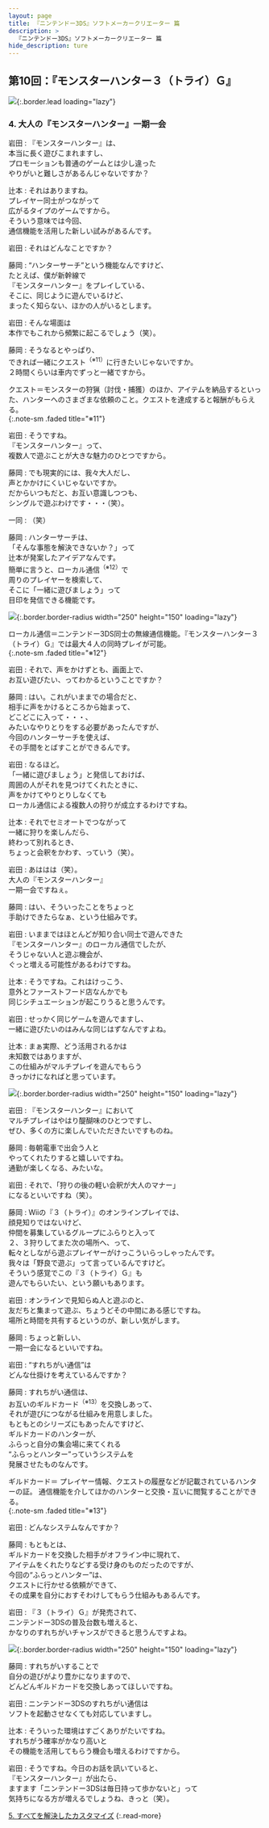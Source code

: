 ```yaml
---
layout: page
title: 『ニンテンドー3DS』ソフトメーカークリエーター 篇
description: >
  『ニンテンドー3DS』ソフトメーカークリエーター 篇
hide_description: ture
---
```


## 第10回：『モンスターハンター３（トライ）Ｇ』

![](/interviews/jp/3ds/creators/vol1/img/mainvisual4.jpg){:.border.lead loading="lazy"}

### 4. 大人の『モンスターハンター』一期一会

岩田
: 『モンスターハンター』は、<br>本当に長く遊びこまれますし、<br>プロモーションも普通のゲームとは少し違った<br>やりがいと難しさがあるんじゃないですか？

辻本
: それはありますね。<br>プレイヤー同士がつながって<br>広がるタイプのゲームですから。<br>そういう意味では今回、<br>通信機能を活用した新しい試みがあるんです。

岩田
: それはどんなことですか？

藤岡
: “ハンターサーチ”という機能なんですけど、<br>たとえば、僕が新幹線で<br>『モンスターハンター』をプレイしている、<br>そこに、同じように遊んでいるけど、<br>まったく知らない、ほかの人がいるとします。

岩田
: そんな場面は<br>本作でもこれから頻繁に起こるでしょう（笑）。

藤岡
: そうなるとやっぱり、<br>できれば一緒にクエスト<sup>（※11）</sup>に行きたいじゃないですか。<br>２時間くらいは車内でずっと一緒ですから。

クエスト＝モンスターの狩猟（討伐・捕獲）のほか、アイテムを納品するといった、ハンターへのさまざまな依頼のこと。クエストを達成すると報酬がもらえる。              
{:.note-sm .faded title="※11"}

岩田
: そうですね。<br>『モンスターハンター』って、<br>複数人で遊ぶことが大きな魅力のひとつですから。

藤岡
: でも現実的には、我々大人だし、<br>声とかかけにくいじゃないですか。<br>だからいつもだと、お互い意識しつつも、<br>シングルで遊ぶわけです・・・（笑）。

一同
: （笑）

藤岡
: ハンターサーチは、<br>「そんな事態を解決できないか？」って<br>辻本が発案したアイデアなんです。<br>簡単に言うと、ローカル通信<sup>（※12）</sup>で<br>周りのプレイヤーを検索して、<br>そこに「一緒に遊びましょう」って<br>目印を発信できる機能です。

![](/interviews/jp/3ds/creators/vol1/img/photo13.jpg){:.border.border-radius width="250" height="150" loading="lazy"}

ローカル通信＝ニンテンドー3DS同士の無線通信機能。『モンスターハンター３（トライ）Ｇ』では最大４人の同時プレイが可能。              
{:.note-sm .faded title="※12"}

岩田
: それで、声をかけずとも、画面上で、<br>お互い遊びたい、ってわかるということですか？

藤岡
: はい。これがいままでの場合だと、<br>相手に声をかけるところから始まって、<br>どこどこに入って・・・、<br>みたいなやりとりをする必要があったんですが、<br>今回のハンターサーチを使えば、<br>その手間をとばすことができるんです。

岩田
: なるほど。<br>「一緒に遊びましょう」と発信しておけば、<br>周囲の人がそれを見つけてくれたときに、<br>声をかけてやりとりしなくても<br>ローカル通信による複数人の狩りが成立するわけですね。

辻本
: それでセミオートでつながって<br>一緒に狩りを楽しんだら、<br>終わって別れるとき、<br>ちょっと会釈をかわす、っていう（笑）。

岩田
: あははは（笑）。<br>大人の『モンスターハンター』<br>一期一会ですねぇ。

藤岡
: はい、そういったことをちょっと<br>手助けできたらなぁ、という仕組みです。

岩田
: いままではほとんどが知り合い同士で遊んできた<br>『モンスターハンター』のローカル通信でしたが、<br>そうじゃない人と遊ぶ機会が、<br>ぐっと増える可能性があるわけですね。

辻本
: そうですね。これはけっこう、<br>意外とファーストフード店なんかでも<br>同じシチュエーションが起こりうると思うんです。

岩田
: せっかく同じゲームを遊んでますし、<br>一緒に遊びたいのはみんな同じはずなんですよね。

辻本
: まぁ実際、どう活用されるかは<br>未知数ではありますが、<br>この仕組みがマルチプレイを遊んでもらう<br>きっかけになればと思っています。

![](/interviews/jp/3ds/creators/vol1/img/photo14.jpg){:.border.border-radius width="250" height="150" loading="lazy"}

岩田
: 『モンスターハンター』において<br>マルチプレイはやはり醍醐味のひとつですし、<br>ぜひ、多くの方に楽しんでいただきたいですものね。

藤岡
: 毎朝電車で出会う人と<br>やってくれたりすると嬉しいですね。<br>通勤が楽しくなる、みたいな。

岩田
: それで、「狩りの後の軽い会釈が大人のマナー」<br>になるといいですね（笑）。

藤岡
: Wiiの『３（トライ）』のオンラインプレイでは、<br>顔見知りではないけど、<br>仲間を募集しているグループにふらりと入って<br>２、３狩りしてまた次の場所へ、って、<br>転々としながら遊ぶプレイヤーがけっこういらっしゃったんです。<br>我々は「野良で遊ぶ」って言っているんですけど。<br>そういう感覚でこの『３（トライ）Ｇ』も<br>遊んでもらいたい、という願いもあります。

岩田
: オンラインで見知らぬ人と遊ぶのと、<br>友だちと集まって遊ぶ、ちょうどその中間にある感じですね。<br>場所と時間を共有するというのが、新しい気がします。

藤岡
: ちょっと新しい、<br>一期一会になるといいですね。

岩田
: “すれちがい通信”は<br>どんな仕掛けを考えているんですか？

藤岡
: すれちがい通信は、<br>お互いのギルドカード<sup>（※13）</sup>を交換しあって、<br>それが遊びにつながる仕組みを用意しました。<br>もともとのシリーズにもあったんですけど、<br>ギルドカードのハンターが、<br>ふらっと自分の集会場に来てくれる<br>“ふらっとハンター”っていうシステムを<br>発展させたものなんです。

ギルドカード＝ プレイヤー情報、クエストの履歴などが記載されているハンターの証。 通信機能を介してほかのハンターと交換・互いに閲覧することができる。              
{:.note-sm .faded title="※13"}

岩田
: どんなシステムなんですか？

藤岡
: もともとは、<br>ギルドカードを交換した相手がオフライン中に現れて、<br>アイテムをくれたりなどする受け身のものだったのですが、<br>今回の“ふらっとハンター”は、<br>クエストに行かせる依頼ができて、<br>その成果を自分におすそわけしてもらう仕組みもあるんです。

岩田
: 『３（トライ）Ｇ』が発売されて、<br>ニンテンドー3DSの普及台数も増えると、<br>かなりのすれちがいチャンスができると思うんですよね。

![](/interviews/jp/3ds/creators/vol1/img/photo15.jpg){:.border.border-radius width="250" height="150" loading="lazy"}

藤岡
: すれちがいすることで<br>自分の遊びがより豊かになりますので、<br>どんどんギルドカードを交換しあってほしいですね。

岩田
: ニンテンドー3DSのすれちがい通信は<br>ソフトを起動させなくても対応していますし。

辻本
: そういった環境はすごくありがたいですね。<br>すれちがう確率がかなり高いと<br>その機能を活用してもらう機会も増えるわけですから。

岩田
: そうですね。今日のお話を訊いていると、<br>『モンスターハンター』が出たら、<br>ますます「ニンテンドー3DSは毎日持って歩かないと」って<br>気持ちになる方が増えるでしょうね、きっと（笑）。

[5. すべてを解決したカスタマイズ](5.md)
{:.read-more}

